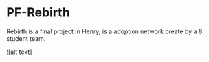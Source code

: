 # PF-Rebirth

Rebirth is a final project in Henry, is a adoption network create by a 8 student team. 

![alt text]
